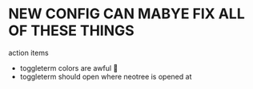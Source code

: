 # NEW CONFIG CAN MABYE FIX ALL OF THESE THINGS

action items

- toggleterm colors are awful 🤮
- toggleterm should open where neotree is opened at
